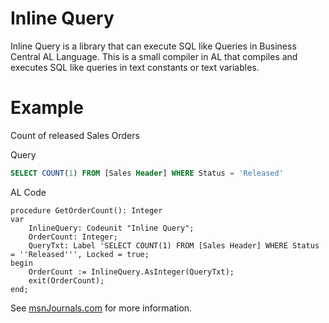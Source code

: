 # Inline Query

Inline Query is a library that can execute SQL like Queries in Business Central AL Language. This is a small compiler in AL that compiles and executes SQL like queries in text constants or text variables. 

# Example
Count of released Sales Orders

Query

```SQL 
SELECT COUNT(1) FROM [Sales Header] WHERE Status = 'Released'
```

AL Code

```AL
procedure GetOrderCount(): Integer
var
	InlineQuery: Codeunit "Inline Query";
	OrderCount: Integer;
	QueryTxt: Label 'SELECT COUNT(1) FROM [Sales Header] WHERE Status = ''Released''', Locked = true;
begin
	OrderCount := InlineQuery.AsInteger(QueryTxt);
	exit(OrderCount);
end;
```

See [msnJournals.com](https://www.msnjournals.com/post/inline-query-sql-like-queries-in-business-central) for more information.


